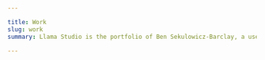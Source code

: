 ```yaml
---

title: Work
slug: work
summary: Llama Studio is the portfolio of Ben Sekulowicz-Barclay, a user experience designer based in Valencia, Spain.

---
```

